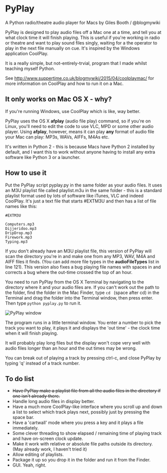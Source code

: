 # PyPlay
A Python radio/theatre audio player for Macs by Giles Booth / @blogmywiki

PyPlay is designed to play audio files off a Mac one at a time, and tell you at what clock time it will finish playing. This is useful if you're working in radio or theatre and want to play sound files singly, waiting for a the operator to play in the next file manually on cue. It's inspired by the Windows application CoolPlay.

It is a really simple, but not-entirely-trvial, program that I made whilst teaching myself Python.

See http://www.suppertime.co.uk/blogmywiki/2015/04/coolplaymac/ for more information on CoolPlay and how to run it on a Mac.

It only works on Mac OS X - why?
--------------------------------
If you're running Windows, use CoolPlay which is like, way better.

PyPlay uses the OS X **afplay** (audio file play) command, so if you're on Linux, you'll need to edit the code to use VLC, MPD or some other audio player. Using **afplay**, however, means it can play **any** format of audio file your Mac can play: MP3s, WAVs, AIFFs, M4As etc.

It's written in Python 2 - this is because Macs have Python 2 installed by default, and I want this to work without anyone having to install any extra software like Python 3 or a launcher.

How to use it
-------------
Put the PyPlay script pyplay.py in the same folder as your audio files. It uses an M3U playlist file called playlist.m3u in the same folder - this is a standard playlist format used by lots of software like iTunes, VLC and indeed CoolPlay. It's just a text file that starts #EXTM3U and then has a list of file names like this:

    #EXTM3U

    Computers.mp3
    Dijjeridoo.mp3
    DripDrop.mp3
    Firework.mp3
    Typing.mp3

If you don't already have an M3U playlist file, this version of PyPlay will scan the directory you're in and make one from any MP3, WAV, M4A and AIFF files it finds. (You can add more file types in the **audioFileTypes** list in line 121). This version also fixes a bug playing file names with spaces in and corrects a bug where the out-time crossed the top of an hour.

You need to run PyPlay from the OS X Terminal by navigating to the directory where it and your audio files are. If you can't work out the path to the folder, find the folder in the Mac Finder, type `cd ` (space after cd) in the Terminal and drag the folder into the Terminal window, then press enter. Then type `python pyplay.py` to run it.

![PyPlay window](http://www.suppertime.co.uk/pyplay/pyplay.png)

The program runs in a little terminal window. You enter a number to pick the track you want to play, it plays it and displays the 'out time' - the clock time when it will finish playing.

It will probably play long files but the display won't cope very well with audio files longer than an hour and the out times may be wrong.

You can break out of playing a track by pressing ctrl-c, and close PyPlay by typing 'q' instead of a track number.

To do list
----------
- ~~Have PyPlay make a playlist file from all the audio files in the directory if one isn't already there.~~
- Handle long audio files in display better.
- Have a much more CoolPlay-like interface where you scroll up and down a list to select which track plays next, possibly just by pressing the space bar.
- Have a 'cartwall' mode where you press a key and it plays a file immediately.
- Some clever threading to show elapsed / remaining time of playing track and have on-screen clock update.
- Make it work with relative or absolute file paths outside its directory. (May already work, I haven't tried it)
- Allow editing of playlists.
- Package it up so you drop it in the folder and run it from the Finder.
- GUI. Yeah, right.
